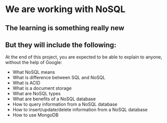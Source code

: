 #  We are working with NoSQL

## The learning is something really new
## But they will include the following:

At the end of this project, you are expected to be able to explain to anyone, without the help of Google:

* What NoSQL means
* What is difference between SQL and NoSQL
* What is ACID
* What is a document storage
* What are NoSQL types
* What are benefits of a NoSQL database
* How to query information from a NoSQL database
* How to insert/update/delete information from a NoSQL database
* How to use MongoDB
